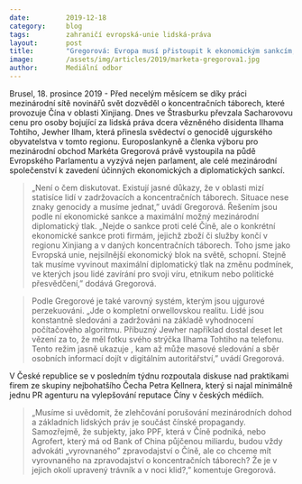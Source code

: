 ```yaml
---
date:         2019-12-18
category:     blog
tags:         zahraničí evropská-unie lidská-práva
layout:       post
title:        "Gregorová: Evropa musí přistoupit k ekonomickým sankcím, v čínských koncentračních kempech mizí statisíce lidí "
image:        /assets/img/articles/2019/marketa-gregorova1.jpg
author:       Mediální odbor
---
```




Brusel, 18. prosince 2019 - Před necelým měsícem se díky práci mezinárodní sítě novinářů svět dozvěděl o koncentračních táborech, které provozuje Čína v oblasti Xinjiang. Dnes ve Štrasburku převzala Sacharovovu cenu pro osoby bojující za lidská práva dcera vězněného disidenta Ilhama Tohtiho, Jewher Ilham, která přinesla svědectví o genocidě ujgurského obyvatelstva v tomto regionu. Europoslankyně a členka výboru pro mezinárodní obchod Markéta Gregorová právě vystoupila na půdě Evropského Parlamentu a vyzývá nejen parlament, ale celé mezinárodní společenství k zavedení účinných ekonomických a diplomatických sankcí.

> „Není o čem diskutovat. Existují jasné důkazy, že v oblasti mizí statisíce lidí v zadržovacích a koncentračních táborech. Situace nese znaky genocidy a musíme jednat,” uvádí Gregorová. Řešením jsou podle ní ekonomické sankce a maximální možný mezinárodní diplomatický tlak. „Nejde o sankce proti celé Číně, ale o konkrétní ekonomické sankce proti firmám, jejichž  zboží či služby končí v regionu Xinjiang a v daných koncentračních táborech. Toho jsme jako  Evropská unie, nejsilnější ekonomický blok na světě, schopní. Stejně tak musíme vyvinout  maximální diplomatický tlak na změnu podmínek, ve kterých jsou lidé zavírání pro svoji víru, etnikum nebo politické přesvědčení,” dodává Gregorová.

> Podle Gregorové je také varovný systém, kterým jsou ujgurové perzekuováni. „Jde o kompletní orwellovskou realitu. Lidé jsou konstantně sledováni a zadržováni na základě vyhodnocení počítačového algoritmu. Příbuzný Jewher například dostal deset let vězení za to, že měl fotku svého strýčka Ilhama Tohtiho na telefonu. Tento režim jasně ukazuje , kam až může masové sledování a sběr osobních informací dojít v digitálním autoritářství,” uvádí Gregorová.

V České republice se v posledním týdnu rozpoutala diskuse nad praktikami firem ze skupiny nejbohatšího Čecha Petra Kellnera, který si najal minimálně jednu PR agenturu na vylepšování reputace Číny v českých médiích. 

> „Musíme si uvědomit, že zlehčování porušování mezinárodních dohod a základních lidských práv je součást čínské propagandy. Samozřejmě, že subjekty, jako PPF, která v Číně podniká, nebo Agrofert, který má od Bank of China půjčenou miliardu, budou vždy advokáti „vyrovnaného”  zpravodajství o Číně, ale co chceme mít vyrovnaného na zpravodajství o koncentračních táborech? Že je v jejich okolí upravený trávník a v noci klid?,” komentuje Gregorová.

